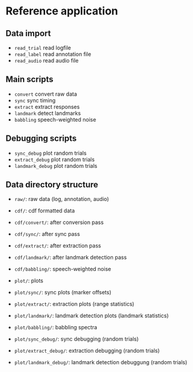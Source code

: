 Reference application
=====================

Data import
-----------

- `read_trial` read logfile
- `read_label` read annotation file
- `read_audio` read audio file

Main scripts
------------

- `convert` convert raw data
- `sync` sync timing
- `extract` extract responses
- `landmark` detect landmarks
- `babbling` speech-weighted noise

Debugging scripts
-----------------

- `sync_debug` plot random trials
- `extract_debug` plot random trials
- `landmark_debug` plot random trials

Data directory structure
------------------------

- `raw/`: raw data (log, annotation, audio)

- `cdf/`: cdf formatted data
- `cdf/convert/`: after conversion pass
- `cdf/sync/`: after sync pass
- `cdf/extract/`: after extraction pass
- `cdf/landmark/`: after landmark detection pass
- `cdf/babbling/`: speech-weighted noise

- `plot/`: plots
- `plot/sync/`: sync plots (marker offsets)
- `plot/extract/`: extraction plots (range statistics)
- `plot/landmark/`: landmark detection plots (landmark statistics)
- `plot/babbling/`: babbling spectra

- `plot/sync_debug/`: sync debugging (random trials)
- `plot/extract_debug/`: extraction debugging (random trials)
- `plot/landmark_debug/`: landmark detection debuggung (random trials)

